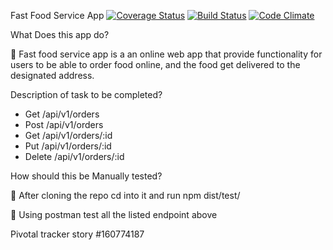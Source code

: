 Fast Food Service App
[![Coverage Status](https://coveralls.io/repos/github/okpakomarvis/okpakomarvis.github.io/badge.svg?branch=API)](https://coveralls.io/github/okpakomarvis/okpakomarvis.github.io?branch=API)
[![Build Status](https://travis-ci.org/okpakomarvis/okpakomarvis.github.io.svg?branch=API)](https://travis-ci.org/okpakomarvis/okpakomarvis.github.io)
[![Code Climate](https://codeclimate.com/github/cloudfoundry/membrane.png)](https://codeclimate.com/github/cloudfoundry/membrane)

What Does this app do?

	Fast food service app is a an online web app that provide functionality for users to be able to order food online, and the food get delivered to the designated address.

Description of task to be completed?
-	Get /api/v1/orders
-	Post /api/v1/orders
-	Get /api/v1/orders/:id
-	Put /api/v1/orders/:id
-	Delete /api/v1/orders/:id

How should this be Manually tested?

	After cloning the repo cd into it and run npm dist/test/

	Using postman test all the listed endpoint above

Pivotal tracker story
#160774187

